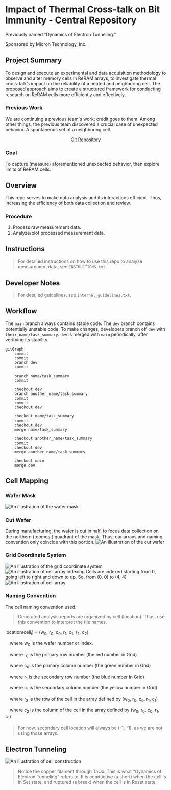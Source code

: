 # Impact of Thermal Cross-talk on Bit Immunity - Central Repository

Previously named "Dynamics of Electron Tunneling."

Sponsored by Micron Technology, Inc.

## Project Summary

To design and execute an experimental and data acquisition methodology to observe and alter memory cells in ReRAM arrays, to investigate thermal cross-talk’s impact on the reliability of a heated and neighboring cell. The proposed approach aims to create a structured framework for conducting research on ReRAM cells more efficiently and effectively.

### Previous Work
We are continuing a previous team's work; credit goes to them. Among other things, the previous team discovered a crucial case of unexpected behavior. A spontaneous set of a neighboring cell.  
<div style="text-align: center;">

[Git Repository](https://github.com/mihirsavadi/MicronDynamicsOfElectronTunneling)
</div>
	
### Goal
To capture (measure) aforementioned unexpected behavior, then explore limits of ReRAM cells.

## Overview
This repo serves to make data analysis and its interactions efficient. Thus, increasing the efficiency of both data collection and review.

### Procedure
1. Process raw measurement data.
2. Analyze/plot processed measurement data.

## Instructions
> For detailed instructions on how to use this repo to analyze measurement data, see `INSTRUCTIONS.txt`.
	
## Developer Notes
> For detailed guidelines, see `internal_guidelines.txt`. 

## Workflow
The `main` branch always contains stable code. The `dev` branch contains potentially unstable code. To make changes, developers branch off `dev` with `their_name/task_summary`. `dev` is merged with `main` periodically, after verifying its stability. 

```mermaid
gitGraph
	commit
	commit
	branch dev
	commit

	branch name/task_summary
	commit
	
	checkout dev
	branch another_name/task_summary
	commit
	commit
	checkout dev
	
	checkout name/task_summary
	commit
	checkout dev
	merge name/task_summary
	
	checkout another_name/task_summary
	commit
	checkout dev
	merge another_name/task_summary
	
	checkout main
	merge dev
```

## Cell Mapping

### Wafer Mask
![An illustration of the wafer mask](/images/mask.jpg)

### Cut Wafer
During manufacturing, the wafer is cut in half, to focus data collection on the northern (topmost) quadrant of the mask. Thus, our arrays and naming convention only coincide with this portion.
![An illustration of the cut wafer](/images/cutwafer.jpg)

### Grid Coordinate System
![An illustration of the grid coordinate system](/images/maskcoord.jpg)
![An illustration of cell array indexing](/images/array_indexing.png)
Cells are indexed starting from 0, going left to right and down to up. So, from (0, 0) to (4, 4)
![An illustration of cell array](/images/cell_array.png)



### Naming Convention
The cell naming convention used.

> Generated analysis reports are organized by cell (location). Thus, use this convention to interpret the file names.

location(cell<sub>i</sub>) = (w<sub>0</sub>, r<sub>0</sub>, c<sub>0</sub>, r<sub>1</sub>, c<sub>1</sub>, r<sub>2</sub>, c<sub>2</sub>) 

&ensp;&ensp;where w<sub>0</sub> is the wafer number or index. 

&ensp;&ensp;where r<sub>0</sub> is the primary row number (the red number in Grid) 

&ensp;&ensp;where c<sub>0</sub> is the primary column number (the green number in Grid) 

&ensp;&ensp;where r<sub>1</sub> is the secondary row number (the blue number in Grid) 

&ensp;&ensp;where c<sub>1</sub> is the secondary column number (the yellow number in Grid) 

&ensp;&ensp;where r<sub>2</sub> is the row of the cell in the array defined by (w<sub>0</sub>, r<sub>0</sub>, c<sub>0</sub>, r<sub>1</sub>, c<sub>1</sub>) 

&ensp;&ensp;where c<sub>2</sub> is the column of the cell in the array defined by (w<sub>0</sub>, r<sub>0</sub>, c<sub>0</sub>, r<sub>1</sub>, c<sub>1</sub>)

> For now, secondary cell location will always be (-1, -1), as we are not using those arrays.

## Electron Tunneling

![An illustration of cell construction](/images/cell_side_view.png)

> Notice the copper filament through TaOx. This is what "Dynamics of Electron Tunneling" refers to. It is conductive (a short) when the cell is in Set state, and ruptured (a break) when the cell is in Reset state.